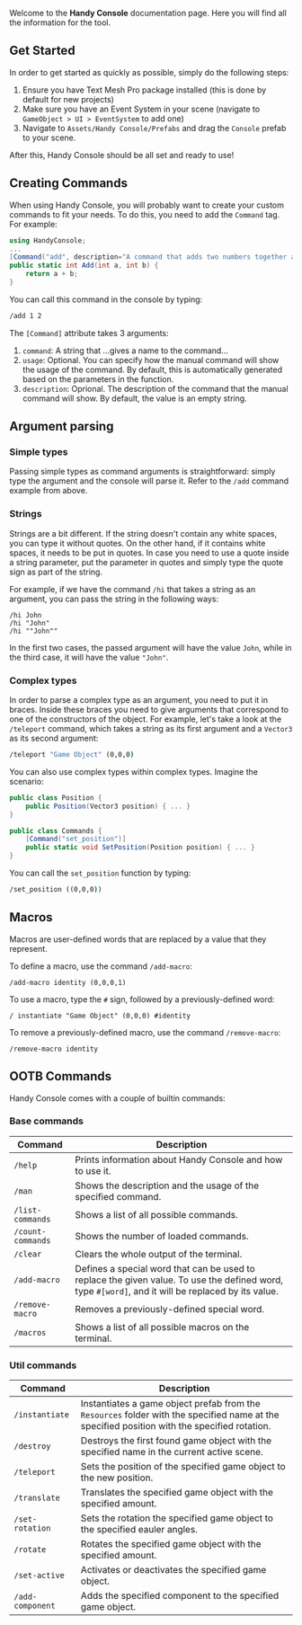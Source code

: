 Welcome to the **Handy Console** documentation page. Here you will find all the information for the tool.

## Get Started
In order to get started as quickly as possible, simply do the following steps:

1. Ensure you have Text Mesh Pro package installed (this is done by default for new projects)
2. Make sure you have an Event System in your scene (navigate to ```GameObject > UI > EventSystem``` to add one)
3. Navigate to ```Assets/Handy Console/Prefabs``` and drag the ```Console``` prefab to your scene.

After this, Handy Console should be all set and ready to use!

## Creating Commands

When using Handy Console, you will probably want to create your custom commands to fit your needs. To do this, you need to add the ```Command``` tag. For example:

```C#
using HandyConsole;
...
[Command("add", description="A command that adds two numbers together and returns the result.")]
public static int Add(int a, int b) {
    return a + b;
}
```

You can call this command in the console by typing:

```cmd
/add 1 2
```

The ```[Command]``` attribute takes 3 arguments:
1. ```command```: A string that ...gives a name to the command...
2. ```usage```: Optional. You can specify how the manual command will show the usage of the command. By default, this is automatically generated based on the parameters in the function.
3. ```description```: Oprional. The description of the command that the manual command will show. By default, the value is an empty string.

## Argument parsing
### Simple types
Passing simple types as command arguments is straightforward: simply type the argument and the console will parse it. Refer to the ```/add``` command example from above.

### Strings
Strings are a bit different. If the string doesn't contain any white spaces, you can type it without quotes. On the other hand, if it contains white spaces, it needs to be put in quotes. In case you need to use a quote inside a string parameter, put the parameter in quotes and simply type the quote sign as part of the string.

For example, if we have the command ```/hi``` that takes a string as an argument, you can pass the string in the following ways:

```
/hi John
/hi "John"
/hi ""John""
```

In the first two cases, the passed argument will have the value ```John```, while in the third case, it will have the value ```"John"```.

### Complex types
In order to parse a complex type as an argument, you need to put it in braces. Inside these braces you need to give arguments that correspond to one of the constructors of the object. For example, let's take a look at the ```/teleport``` command, which takes a string as its first argument and a ```Vector3``` as its second argument:

```cmd
/teleport "Game Object" (0,0,0)
```

You can also use complex types within complex types. Imagine the scenario:

```C#
public class Position {
    public Position(Vector3 position) { ... }
}

public class Commands {
    [Command("set_position")]
    public static void SetPosition(Position position) { ... }
}
```

You can call the ```set_position``` function by typing:

```cmd
/set_position ((0,0,0))
```

## Macros
Macros are user-defined words that are replaced by a value that they represent. 

To define a macro, use the command ```/add-macro```:

```
/add-macro identity (0,0,0,1)
```

To use a macro, type the ```#``` sign, followed by a previously-defined word:

```
/ instantiate "Game Object" (0,0,0) #identity
```

To remove a previously-defined macro, use the command ```/remove-macro```:

```
/remove-macro identity
```

## OOTB Commands
Handy Console comes with a couple of builtin commands:

### Base commands

| Command | Description |
| --- | --- |
| ```/help``` | Prints information about Handy Console and how to use it. |
| ```/man``` | Shows the description and the usage of the specified command. |
| ```/list-commands``` | Shows a list of all possible commands. |
| ```/count-commands``` | Shows the number of loaded commands. |
| ```/clear``` | Clears the whole output of the terminal. |
| ```/add-macro``` | Defines a special word that can be used to replace the given value. To use the defined word, type ```#[word]```, and it will be replaced by its value. |
| ```/remove-macro``` | Removes a previously-defined special word. |
| ```/macros``` | Shows a list of all possible macros on the terminal. |

### Util commands

| Command | Description |
| --- | --- |
| ```/instantiate``` | Instantiates a game object prefab from the ```Resources``` folder with the specified name at the specified position with the specified rotation. |
| ```/destroy``` | Destroys the first found game object with the specified name in the current active scene. |
| ```/teleport``` | Sets the position of the specified game object to the new position. |
| ```/translate``` | Translates the specified game object with the specified amount. |
| ```/set-rotation``` | Sets the rotation the specified game object to the specified eauler angles. |
| ```/rotate``` | Rotates the specified game object with the specified amount. |
| ```/set-active``` | Activates or deactivates the specified game object. |
| ```/add-component``` | Adds the specified component to the specified game object. |
